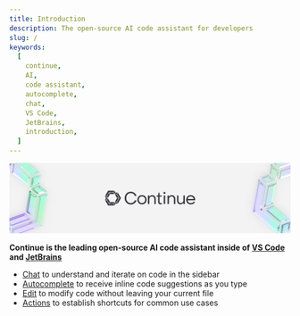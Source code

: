 ```yaml
---
title: Introduction
description: The open-source AI code assistant for developers
slug: /
keywords:
  [
    continue,
    AI,
    code assistant,
    autocomplete,
    chat,
    VS Code,
    JetBrains,
    introduction,
  ]
---
```


![Continue Logo](../static/img/intro.png)

**Continue is the leading open-source AI code assistant inside of [VS Code](https://marketplace.visualstudio.com/items?itemName=Continue.continue) and [JetBrains](https://plugins.jetbrains.com/plugin/22707-continue-extension)**

- [Chat](chat/how-to-use-it.md) to understand and iterate on code in the sidebar
- [Autocomplete](autocomplete/how-to-use-it.md) to receive inline code suggestions as you type
- [Edit](edit/how-to-use-it.md) to modify code without leaving your current file
- [Actions](actions/how-to-use-it.md) to establish shortcuts for common use cases
